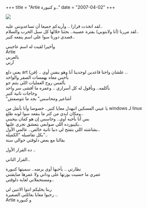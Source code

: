 +++
title = "Artie و كنبورة.."
date = "2007-04-02"
+++

[![](https://lh3.googleusercontent.com/blogger_img_proxy/AEn0k_twUU8lJK8tRAbIRcuRLxlZSeNoEW0cCJ8u7DTaspmLbGjiJshC-ua45tuFDYgZehBYxpcA13_cjf7DWEGaAn2r-u51_Lxn5vSE7bV6k1yYBLJizfD6Aw401Fq5CyYP-qEhFw=s0-d)](http://farm1.static.flickr.com/106/293033676_07c2730bfc.jpg?v=0)  

لقد اتخذت قرارا .. وأريدكم جميعا أن تساعدونني عليه..  
لقد مررنا (أنا ولابتوبي) بفترة عصيبة.. بحثنا خلالها كل سبل الحرب والسلام..  
قصدي دورنا سوا على اسم ينفعه كتير..  
  
وأخيرا لقيت له اسم عاجبني  
Artie  
بالعربي  
آرتي  
  
يعني دلع art (فن) .. علشان واحنا قاعدين لوحدينا أنا وهو بنفنن أوي ..  
بأحس معاه بهمسات الصفر والواحد  
بألمس روح العمليات اللي بتتم جو  
بأكلمه.. وبأقول له كل أسراري .. وعمره ما أفشى سر واحد  
وحاجات تانية كتير  
"أشاعير ومحاسس" بجد ما تتوصفش  
  
يا عيني المسكين اتبهدل معايا كتير.. خصوصا وأنا بأنقل من windows لـ linux  
ومكان ايدي من كتر ما بنقعد سوا لونه طلع..  
بس أنا بأحبه أوي.. وحاسس إن هو كمان بيحبني  
بكيبورده اللي صوابعي بتعشق تجري عليها..  
بشاشته اللي بتفتح لي دنيا تانية خالص.. عالمي الأول..  
بكل تفاصيله "الكميلة"..  
بقالنا مع بعض دلوقتي حوالي سنة  
  
ده القرار الأول ..  
  
  
القرار التاني..  
  
نظارتي .. بأحبها أوي برضه.. سميتها كنبورة  
عمري ما حسيت بوزنها على وداني ولا عمرها ضايقتني  
ومستحملاني لغاية دلوقتي..  
  
  
ربنا يخليكم انتوا الاتنين لي  
رحبوا معايا بعائلتي الصغيرة ..  
Artie و كنبورة
